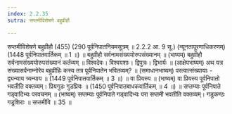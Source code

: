 ```yaml
---
index: 2.2.35
sutra: सप्तमीविशेषणे बहुव्रीहौ

---
```

 सप्तमीविशेषणे बहुव्रीहौ (455) (290 पूर्वनिपातनियमसूत्रम् ॥ 2.2.2 आ. 9 सू.) (न्यूनतापूरणाधिकरणम्) (1448 पूर्वनिपातवार्तिकम् ॥ 1 ॥) ॥ बहुव्रीहौ सर्वनामसंख्ययोरुपसंख्यानम् ॥ (भाष्यम्) बहुव्रीहौ सर्वनामसंख्ययोरुपसंख्यानं कर्तव्यम् ॥ विश्वदेवः। विश्वयशाः। द्विपुत्रः। द्विभार्यः ॥ (आक्षेपभाष्यम्) अथ यत्र संख्यासर्वनाम्नोरेव बहुव्रीहिः कस्य तत्र पूर्वनिपातेन भवितव्यम्? ॥ (समाधानभाष्यम्) परत्वात्संख्यायाः - द्व्यन्याय त्र्यन्याय ॥ (1449 पूर्वनिपातवार्तिकम् ॥ 3 ॥) ॥ वा प्रियस्य ॥ (भाष्यम्) वा प्रियस्य पूर्वनिपातो भवतीति वक्तव्यम्। प्रियगुडः गुडप्रियः ॥ (1450 पूर्वनिपातबाधकवार्तिकम् ॥ 4 ॥) ॥ सप्तम्याः पूर्वनिपाते गड्वादिभ्यः परवचनम् ॥ (भाष्यम्) सप्तम्याः पूर्वनिपाते गड्वादिभ्यः परा सप्तमी भवतीति वक्तव्यम्। गडुकण्ठः गडुशिराः ॥ सप्तमीवि ॥ 35 ॥ 
